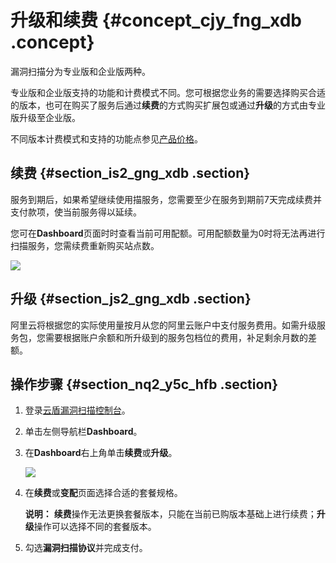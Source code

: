 # 升级和续费 {#concept_cjy_fng_xdb .concept}

漏洞扫描分为专业版和企业版两种。

专业版和企业版支持的功能和计费模式不同。您可根据您业务的需要选择购买合适的版本，也可在购买了服务后通过**续费**的方式购买扩展包或通过**升级**的方式由专业版升级至企业版。

不同版本计费模式和支持的功能点参见[产品价格](intl.zh-CN/产品定价/产品价格.md#)。

## 续费 {#section_is2_gng_xdb .section}

服务到期后，如果希望继续使用描服务，您需要至少在服务到期前7天完成续费并支付款项，使当前服务得以延续。

您可在**Dashboard**页面时时查看当前可用配额。可用配额数量为0时将无法再进行扫描服务，您需续费重新购买站点数。

![](http://static-aliyun-doc.oss-cn-hangzhou.aliyuncs.com/assets/img/13732/155771638013042_zh-CN.png)

## 升级 {#section_js2_gng_xdb .section}

阿里云将根据您的实际使用量按月从您的阿里云账户中支付服务费用。如需升级服务包，您需要根据账户余额和所升级到的服务包档位的费用，补足剩余月数的差额。

## 操作步骤 {#section_nq2_y5c_hfb .section}

1.  登录[云盾漏洞扫描控制台](https://yundun.console.aliyun.com/?p=avds)。
2.  单击左侧导航栏**Dashboard**。
3.  在**Dashboard**右上角单击**续费**或**升级**。

    ![](http://static-aliyun-doc.oss-cn-hangzhou.aliyuncs.com/assets/img/13732/155771638013044_zh-CN.png)

4.  在**续费**或**变配**页面选择合适的套餐规格。

    **说明：** **续费**操作无法更换套餐版本，只能在当前已购版本基础上进行续费；**升级**操作可以选择不同的套餐版本。

5.  勾选**漏洞扫描协议**并完成支付。

